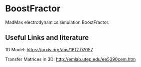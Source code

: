 # BoostFractor
MadMax electrodynamics simulation BoostFractor.

## Useful Links and literature

1D Model: https://arxiv.org/abs/1612.07057

Transfer Matrices in 3D: http://emlab.utep.edu/ee5390cem.htm 
